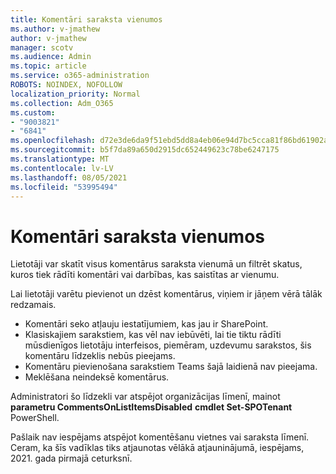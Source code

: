 ```yaml
---
title: Komentāri saraksta vienumos
ms.author: v-jmathew
author: v-jmathew
manager: scotv
ms.audience: Admin
ms.topic: article
ms.service: o365-administration
ROBOTS: NOINDEX, NOFOLLOW
localization_priority: Normal
ms.collection: Adm_O365
ms.custom:
- "9003821"
- "6841"
ms.openlocfilehash: d72e3de6da9f51ebd5dd8a4eb06e94d7bc5cca81f86bd61902a9587b00f7b7b0
ms.sourcegitcommit: b5f7da89a650d2915dc652449623c78be6247175
ms.translationtype: MT
ms.contentlocale: lv-LV
ms.lasthandoff: 08/05/2021
ms.locfileid: "53995494"
---
```

# <a name="comments-on-list-items"></a>Komentāri saraksta vienumos

Lietotāji var skatīt visus komentārus saraksta vienumā un filtrēt skatus, kuros tiek rādīti komentāri vai darbības, kas saistītas ar vienumu.

Lai lietotāji varētu pievienot un dzēst komentārus, viņiem ir jāņem vērā tālāk redzamais.

- Komentāri seko atļauju iestatījumiem, kas jau ir SharePoint.
- Klasiskajiem sarakstiem, kas vēl nav iebūvēti, lai tie tiktu rādīti mūsdienīgos lietotāju interfeisos, piemēram, uzdevumu sarakstos, šis komentāru līdzeklis nebūs pieejams.
- Komentāru pievienošana sarakstiem Teams šajā laidienā nav pieejama.
- Meklēšana neindeksē komentārus.

Administratori šo līdzekli var atspējot organizācijas līmenī, mainot **parametru CommentsOnListItemsDisabled** **cmdlet Set-SPOTenant** PowerShell.

Pašlaik nav iespējams atspējot komentēšanu vietnes vai saraksta līmenī. Ceram, ka šīs vadīklas tiks atjaunotas vēlākā atjauninājumā, iespējams, 2021. gada pirmajā ceturksnī.
